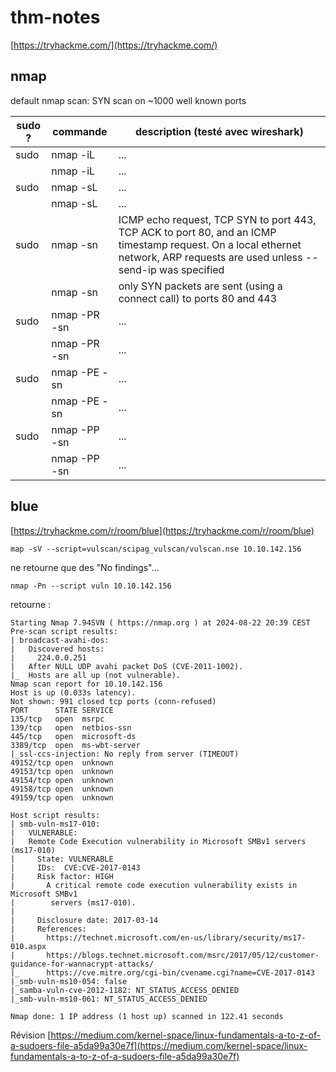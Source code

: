 # thm-notes

[https://tryhackme.com/](https://tryhackme.com/)

## nmap

default nmap scan: SYN scan on ~1000 well known ports

| sudo ? | commande | description (testé avec wireshark) |
| ------------- | ------------- | ------------- |
| sudo | nmap -iL | ... |
| | nmap -iL | ... |
| sudo | nmap -sL | ... |
|| nmap -sL | ... |
| sudo | nmap -sn | ICMP echo request, TCP SYN to port 443, TCP ACK to port 80, and an ICMP timestamp request. On a local ethernet network, ARP requests are used unless --send-ip was specified |
|| nmap -sn | only SYN packets are sent (using a connect call) to ports 80 and 443 |
| sudo | nmap -PR -sn | ... |
|| nmap -PR -sn | ... |
| sudo | nmap -PE -sn | ... |
|| nmap -PE -sn | ... |
| sudo | nmap -PP -sn | ... |
|| nmap -PP -sn | ... |

## blue

[https://tryhackme.com/r/room/blue](https://tryhackme.com/r/room/blue)

```
map -sV --script=vulscan/scipag_vulscan/vulscan.nse 10.10.142.156
```
ne retourne que des "No findings"...

```
nmap -Pn --script vuln 10.10.142.156
```
retourne :
```
Starting Nmap 7.94SVN ( https://nmap.org ) at 2024-08-22 20:39 CEST
Pre-scan script results:
| broadcast-avahi-dos: 
|   Discovered hosts:
|     224.0.0.251
|   After NULL UDP avahi packet DoS (CVE-2011-1002).
|_  Hosts are all up (not vulnerable).
Nmap scan report for 10.10.142.156
Host is up (0.033s latency).
Not shown: 991 closed tcp ports (conn-refused)
PORT      STATE SERVICE
135/tcp   open  msrpc
139/tcp   open  netbios-ssn
445/tcp   open  microsoft-ds
3389/tcp  open  ms-wbt-server
|_ssl-ccs-injection: No reply from server (TIMEOUT)
49152/tcp open  unknown
49153/tcp open  unknown
49154/tcp open  unknown
49158/tcp open  unknown
49159/tcp open  unknown

Host script results:
| smb-vuln-ms17-010: 
|   VULNERABLE:
|   Remote Code Execution vulnerability in Microsoft SMBv1 servers (ms17-010)
|     State: VULNERABLE
|     IDs:  CVE:CVE-2017-0143
|     Risk factor: HIGH
|       A critical remote code execution vulnerability exists in Microsoft SMBv1
|        servers (ms17-010).
|           
|     Disclosure date: 2017-03-14
|     References:
|       https://technet.microsoft.com/en-us/library/security/ms17-010.aspx
|       https://blogs.technet.microsoft.com/msrc/2017/05/12/customer-guidance-for-wannacrypt-attacks/
|_      https://cve.mitre.org/cgi-bin/cvename.cgi?name=CVE-2017-0143
|_smb-vuln-ms10-054: false
|_samba-vuln-cve-2012-1182: NT_STATUS_ACCESS_DENIED
|_smb-vuln-ms10-061: NT_STATUS_ACCESS_DENIED

Nmap done: 1 IP address (1 host up) scanned in 122.41 seconds
```

Révision [https://medium.com/kernel-space/linux-fundamentals-a-to-z-of-a-sudoers-file-a5da99a30e7f](https://medium.com/kernel-space/linux-fundamentals-a-to-z-of-a-sudoers-file-a5da99a30e7f)
